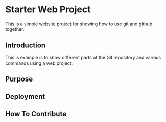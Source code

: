 # Starter Web Project

This is a simple website project for
showing how to use git and github together.

## Introduction

This is example is to show different parts
of the Git repository and varoius commands
using a web project.

## Purpose

## Deployment

## How To Contribute